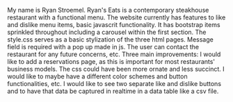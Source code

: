 My name is Ryan Stroemel. Ryan's Eats is a contemporary steakhouse restaurant with a functional menu. The website currently has features to like and dislike menu items, basic javascrit functionality. It has bootstrap items sprinkled throughout including a carousel within the first section. The style.css serves as a basic stylization of the three html pages. Message field is required with a pop up made in js. The user can contact the restaurant for any future concerns, etc. Three main improvements: I would like to add a reservations page, as this is important for most restaurants' business models. The css could have been more ornate and less succinct. I would like to maybe have a different color schemes and button functionalities, etc. I would like to see two separate like and dislike buttons and to have that data be captured in realtime in a data table like a csv file.

